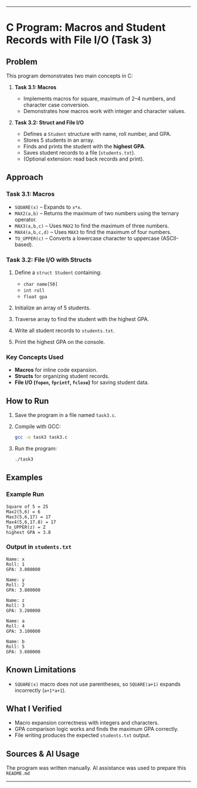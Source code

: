 
---

# C Program: Macros and Student Records with File I/O (Task 3)

## Problem

This program demonstrates two main concepts in C:

1. **Task 3.1: Macros**

   * Implements macros for square, maximum of 2–4 numbers, and character case conversion.
   * Demonstrates how macros work with integer and character values.

2. **Task 3.2: Struct and File I/O**

   * Defines a `Student` structure with name, roll number, and GPA.
   * Stores 5 students in an array.
   * Finds and prints the student with the **highest GPA**.
   * Saves student records to a file (`students.txt`).
   * (Optional extension: read back records and print).

## Approach

### Task 3.1: Macros

* `SQUARE(x)` – Expands to `x*x`.
* `MAX2(a,b)` – Returns the maximum of two numbers using the ternary operator.
* `MAX3(a,b,c)` – Uses `MAX2` to find the maximum of three numbers.
* `MAX4(a,b,c,d)` – Uses `MAX3` to find the maximum of four numbers.
* `TO_UPPER(c)` – Converts a lowercase character to uppercase (ASCII-based).

### Task 3.2: File I/O with Structs

1. Define a `struct Student` containing:

   * `char name[50]`
   * `int roll`
   * `float gpa`
2. Initialize an array of 5 students.
3. Traverse array to find the student with the highest GPA.
4. Write all student records to `students.txt`.
5. Print the highest GPA on the console.

### Key Concepts Used

* **Macros** for inline code expansion.
* **Structs** for organizing student records.
* **File I/O (`fopen`, `fprintf`, `fclose`)** for saving student data.

## How to Run

1. Save the program in a file named `task3.c`.
2. Compile with GCC:

   ```bash
   gcc -o task3 task3.c
   ```
3. Run the program:

   ```bash
   ./task3
   ```

## Examples

### Example Run

```
Square of 5 = 25
Max2(5,6) = 6
Max3(5,6,17) = 17
Max4(5,6,17.8) = 17
To_UPPER(z) = Z
highest GPA = 3.8
```

### Output in `students.txt`

```
Name: x
Roll: 1
GPA: 3.000000

Name: y
Roll: 2
GPA: 3.800000

Name: z
Roll: 3
GPA: 3.200000

Name: a
Roll: 4
GPA: 3.100000

Name: b
Roll: 5
GPA: 3.600000
```

## Known Limitations

* `SQUARE(x)` macro does not use parentheses, so `SQUARE(a+1)` expands incorrectly (`a+1*a+1`).

## What I Verified

* Macro expansion correctness with integers and characters.
* GPA comparison logic works and finds the maximum GPA correctly.
* File writing produces the expected `students.txt` output.

## Sources & AI Usage

The program was written manually. AI assistance was used to prepare this `README.md` 

---
